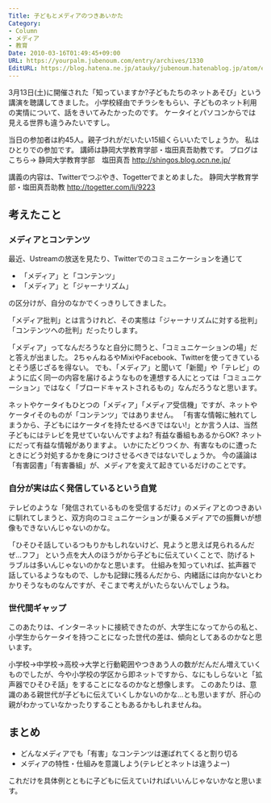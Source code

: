 ```yaml
---
Title: 子どもとメディアのつきあいかた
Category:
- Column
- メディア
- 教育
Date: 2010-03-16T01:49:45+09:00
URL: https://yourpalm.jubenoum.com/entry/archives/1330
EditURL: https://blog.hatena.ne.jp/atauky/jubenoum.hatenablog.jp/atom/entry/6653458415120891236
---
```


3月13日(土)に開催された「知っていますか?子どもたちのネットあそび」という講演を聴講してきました。
小学校経由でチラシをもらい、子どものネット利用の実情について、話をきいてみたかったのです。
ケータイとパソコンからでは見える世界も違うみたいですし。

当日の参加者は約45人。親子づれがだいたい15組くらいいたでしょうか。
私はひとりでの参加です。
講師は静岡大学教育学部・塩田真吾助教です。
ブログはこちら→
静岡大学教育学部　塩田真吾
<a href="http://shingos.blog.ocn.ne.jp/" title="静岡大学教育学部　塩田真吾">http://shingos.blog.ocn.ne.jp/</a>

講義の内容は、Twitterでつぶやき、Togetterでまとめました。
静岡大学教育学部・塩田真吾助教
<a href="http://togetter.com/li/9223" title="静岡大学教育学部・塩田真吾助教">http://togetter.com/li/9223</a>

<h2>考えたこと</h2>
<h3>メディアとコンテンツ</h3>
最近、Ustreamの放送を見たり、Twitterでのコミュニケーションを通じて
<ul>
	<li>「メディア」と「コンテンツ」</li>
	<li>「メディア」と「ジャーナリズム」</li>
</ul>
の区分けが、自分のなかでくっきりしてきました。

「メディア批判」とは言うけれど、その実態は「ジャーナリズムに対する批判」「コンテンツへの批判」だったりします。

「メディア」ってなんだろうなと自分に問うと、「コミュニケーションの場」だと答えが出ました。
2ちゃんねるやMixiやFacebook、Twitterを使ってきているとそう感じざるを得ない。
でも、「メディア」と聞いて「新聞」や「テレビ」のように広く同一の内容を届けるようなものを連想する人にとっては「コミュニケーション」ではなく「ブロードキャストされるもの」なんだろうなと思います。

ネットやケータイもひとつの「メディア」「メディア受信機」ですが、ネットやケータイそのものが「コンテンツ」ではありません。
「有害な情報に触れてしまうから、子どもにはケータイを持たせるべきではない!」とか言う人は、当然子どもにはテレビを見せていないんですよね?
有益な番組もあるからOK? ネットにだって有益な情報がありますよ。
いかにたどりつくか、有害なものに遭ったときにどう対処するかを身につけさせるべきではないでしょうか。
今の議論は「有害図書」「有害番組」が、メディアを変えて起きているだけのことです。


<h3>自分が実は広く発信しているという自覚</h3>
テレビのような「発信されているものを受信するだけ」のメディアとのつきあいに馴れてしまうと、双方向のコミュニケーションが乗るメディアでの振舞いが想像もできないんじゃないのかな。

「ひそひそ話しているつもりかもしれないけど、見ようと思えば見られるんだぜ…フフ」
という点を大人のほうがから子どもに伝えていくことで、防げるトラブルは多いんじゃないのかなと思います。
仕組みを知っていれば、拡声器で話しているようなもので、しかも記録に残るんだから、内緒話には向かないとわかりそうなものなんですが、そこまで考えがいたらないんでしょうね。

<h3>世代間ギャップ</h3>
このあたりは、インターネットに接続できたのが、大学生になってからの私と、小学生からケータイを持つことになった世代の差は、傾向としてあるのかなと思います。

小学校→中学校→高校→大学と行動範囲やつきあう人の数がだんだん増えていくものでしたが、今や小学校の学区から即ネットですから、なにもしらないと「拡声器でひそひそ話」をすることになるのかなと想像します。
このあたりは、意識のある親世代が子どもに伝えていくしかないのかな…とも思いますが、肝心の親がわかっていなかったりすることもあるかもしれませんね。

<h2>まとめ</h2>
<ul>
	<li>どんなメディアでも「有害」なコンテンツは運ばれてくると割り切る</li>
	<li>メディアの特性・仕組みを意識しよう(テレビとネットは違うよー)</li>
</ul>

これだけを具体例とともに子どもに伝えていければいいんじゃないかなと思います。
